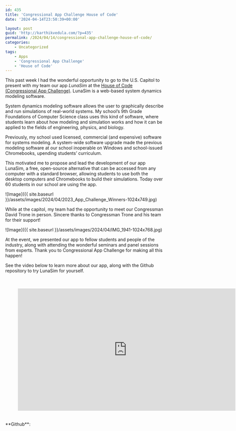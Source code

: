 ```yaml
---
id: 435
title: 'Congressional App Challenge House of Code'
date: '2024-04-14T23:50:39+00:00'

layout: post
guid: 'http://karthikvedula.com/?p=435'
permalink: /2024/04/14/congressional-app-challenge-house-of-code/
categories:
    - Uncategorized
tags:
    - Apps
    - 'Congressional App Challenge'
    - 'House of Code'
---
```


This past week I had the wonderful opportunity to go to the U.S. Capitol to present with my team our app *LunaSim* at the [House of Code (Congressional App Challenge)](https://www.congressionalappchallenge.us/). LunaSim is a web-based system dynamics modeling software.

System dynamics modeling software allows the user to graphically describe and run simulations of real-world systems. My school’s 9th Grade Foundations of Computer Science class uses this kind of software, where students learn about how modeling and simulation works and how it can be applied to the fields of engineering, physics, and biology.

Previously, my school used licensed, commercial (and expensive) software for systems modeling. A system-wide software upgrade made the previous modeling software at our school inoperable on Windows and school-issued Chromebooks, upending students’ curriculum.

This motivated me to propose and lead the development of our app LunaSim, a free, open-source alternative that can be accessed from any computer with a standard browser, allowing students to use both the desktop computers and Chromebooks to build their simulations. Today over 60 students in our school are using the app.

![Image]({{ site.baseurl }}/assets/images/2024/04/2023_App_Challenge_Winners-1024x749.jpg)

While at the capitol, my team had the opportunity to meet our Congressman David Trone in person. Sincere thanks to Congressman Trone and his team for their support!

![Image]({{ site.baseurl }}/assets/images/2024/04/IMG_1941-1024x768.jpg)

At the event, we presented our app to fellow students and people of the industry, along with attending the wonderful seminars and panel sessions from experts. Thank you to Congressional App Challenge for making all this happen!

See the video below to learn more about our app, along with the Github repository to try LunaSim for yourself.

<div aria-hidden="true" class="wp-block-spacer" style="height:20px"></div><figure class="wp-block-embed is-type-video is-provider-youtube wp-block-embed-youtube wp-embed-aspect-16-9 wp-has-aspect-ratio"><div class="wp-block-embed__wrapper"><iframe allow="accelerometer; autoplay; clipboard-write; encrypted-media; gyroscope; picture-in-picture; web-share" allowfullscreen="" frameborder="0" height="388" loading="lazy" referrerpolicy="strict-origin-when-cross-origin" src="https://www.youtube.com/embed/luRWuwhCkec?start=14&feature=oembed" title="LunaSim - Congressional App Challenge 2023" width="690"></iframe></div></figure><div aria-hidden="true" class="wp-block-spacer" style="height:20px"></div>**Github**: <https://github.com/oboy-1/LunaSim>

